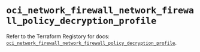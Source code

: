 # `oci_network_firewall_network_firewall_policy_decryption_profile`

Refer to the Terraform Registory for docs: [`oci_network_firewall_network_firewall_policy_decryption_profile`](https://registry.terraform.io/providers/oracle/oci/6.18.0/docs/resources/network_firewall_network_firewall_policy_decryption_profile).
